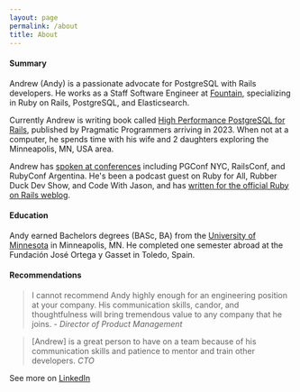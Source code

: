 ```yaml
---
layout: page
permalink: /about
title: About
---
```


#### Summary

Andrew (Andy) is a passionate advocate for PostgreSQL with Rails developers. He works as a Staff Software Engineer at [Fountain](https://get.fountain.com/), specializing in Ruby on Rails, PostgreSQL, and Elasticsearch.

Currently Andrew is writing book called [High Performance PostgreSQL for Rails](https://pgrailsbook.com), published by Pragmatic Programmers arriving in 2023. When not at a computer, he spends time with his wife and 2 daughters exploring the Minneapolis, MN, USA area.

Andrew has [spoken at conferences](/speaking-opportunities) including PGConf NYC, RailsConf, and RubyConf Argentina. He's been a podcast guest on Ruby for All, Rubber Duck Dev Show, and Code With Jason, and has [written for the official Ruby on Rails weblog](/writing).

#### Education

Andy earned Bachelors degrees (BASc, BA) from the [University of Minnesota](http://umn.edu) in Minneapolis, MN. He completed one semester abroad at the Fundación José Ortega y Gasset in Toledo, Spain.

#### Recommendations

> I cannot recommend Andy highly enough for an engineering position at your company. His communication skills, candor, and thoughtfulness will bring tremendous value to any company that he joins.
<cite>- Director of Product Management</cite>

> [Andrew] is a great person to have on a team because of his communication skills and patience to mentor and train other developers.
<cite>CTO</cite>

See more on [LinkedIn](http://linkedin.com/in/andyatkinson/)
